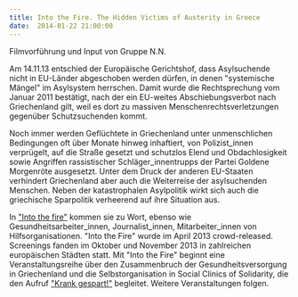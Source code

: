```yaml
---
title: Into the Fire. The Hidden Victims of Austerity in Greece
date:  2014-01-22 21:00:00
---
```


Filmvorführung und Input von Gruppe N.N.



Am 14.11.13 entschied der Europäische Gerichtshof, dass Asylsuchende
nicht in EU-Länder abgeschoben werden dürfen, in denen "systemische
Mängel" im Asylsystem herrschen. Damit wurde die Rechtsprechung vom Januar
2011 bestätigt, nach der ein EU-weites Abschiebungsverbot nach
Griechenland gilt, weil es dort zu massiven Menschenrechtsverletzungen
gegenüber Schutzsuchenden kommt.


Noch immer werden Geflüchtete in Griechenland unter unmenschlichen
Bedingungen oft über Monate hinweg inhaftiert, von Polizist_innen
verprügelt, auf die Straße gesetzt und schutzlos Elend und Obdachlosigkeit
sowie Angriffen rassistischer Schläger_innentrupps der Partei Goldene
Morgenröte ausgesetzt. Unter dem Druck der anderen EU-Staaten verhindert
Griechenland aber auch die Weiterreise der asylsuchenden Menschen. Neben
der katastrophalen Asylpolitik wirkt sich auch die griechische Sparpolitik
verheerend auf ihre Situation aus.


In <a href="http://intothefire.org">"Into the fire"</a> kommen sie zu
Wort, ebenso wie Gesundheitsarbeiter_innen, Journalist_innen,
Mitarbeiter_innen von Hilfsorganisationen. "Into the Fire" wurde im April
2013 crowd-released. Screenings fanden im Oktober und November 2013 in
zahlreichen europäischen Städten statt. Mit "Into the Fire" beginnt eine
Veranstaltungsreihe über den Zusammenbruch der Gesundheitsversorgung in
Griechenland und die Selbstorganisation in Social Clinics of Solidarity,
die den Aufruf <a href="http://www.kosmotique.org/texts/2013-12-20-krank-gespart.html">"Krank
gespart!"</a> begleitet. Weitere Veranstaltungen folgen.


